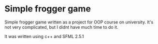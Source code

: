 # Simple frogger game

Simple frogger game written as a project for OOP course on university. It's not very complicated, but I didnt have much time to do it.

It was written using c++ and SFML 2.5.1
